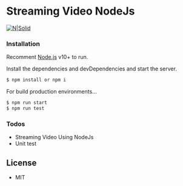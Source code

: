 # Streaming Video NodeJs
[![N|Solid](https://3.bp.blogspot.com/-kWmj88eUmnM/WxwBfxH1_mI/AAAAAAAAB-A/v08FQI35Ka0HDAMvPteeGbYVV3yAhV8dwCLcBGAs/s1600/2.png)](https://vanhocpham.blogspot.com/)
### Installation


Recomment [Node.js](https://nodejs.org/) v10+ to run.

Install the dependencies and devDependencies and start the server.

```sh
$ npm install or npm i
```

For build production environments...

```sh
$ npm run start
$ npm run test
```



### Todos

 - Streaming Video Using NodeJs
 - Unit test
 

License
----
- MIT

